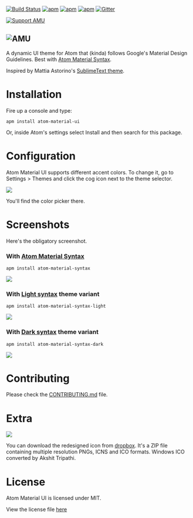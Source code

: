 [![Build Status](https://img.shields.io/travis/silvestreh/atom-material-ui.svg?style=flat-square)](https://travis-ci.org/silvestreh/atom-material-ui)
[![apm](https://img.shields.io/apm/dm/atom-material-ui.svg?style=flat-square)](https://atom.io/packages/atom-material-ui)
[![apm](https://img.shields.io/apm/v/atom-material-ui.svg?style=flat-square)](https://atom.io/packages/atom-material-ui)
[![apm](https://img.shields.io/apm/l/atom-material-ui.svg?style=flat-square)]()
[![Gitter](https://img.shields.io/gitter/room/silvestreh/atom-material-ui.svg?style=flat-square)](https://gitter.im/silvestreh/atom-material-ui)

[![Support AMU](https://pledgie.com/campaigns/29552.png?skin_name=chrome)](https://pledgie.com/campaigns/29552)

![AMU](http://i.imgur.com/7C2H2mw.png)
---

A dynamic UI theme for Atom that (kinda) follows Google's Material Design Guidelines. Best with [Atom Material Syntax](https://github.com/silvestreh/atom-material-syntax).

Inspired by Mattia Astorino's [SublimeText theme](https://github.com/equinusocio/material-theme).

# Installation

Fire up a console and type:

```shell
apm install atom-material-ui
```

Or, inside Atom's settings select Install and then search for this package.

# Configuration

Atom Material UI supports different accent colors. To change it, go to Settings > Themes and click the cog icon next to the theme selector.

![](http://i.imgur.com/pf3oiZr.png)

You'll find the color picker there.

# Screenshots

Here's the obligatory screenshot.

### With [Atom Material Syntax](https://atom.io/packages/atom-material-syntax)

```shell
apm install atom-material-syntax
```

![](http://i.imgur.com/ExPYmJY.png)

### With [Light syntax](https://atom.io/packages/atom-material-syntax-light) theme variant

```shell
apm install atom-material-syntax-light
```

![](http://i.imgur.com/q1o78sX.png)

### With [Dark syntax](https://atom.io/packages/atom-material-syntax-dark) theme variant

```shell
apm install atom-material-syntax-dark
```

![](http://i.imgur.com/orhIvwS.png)

# Contributing

Please check the [CONTRIBUTING.md](https://github.com/silvestreh/atom-material-ui/blob/master/.github/CONTRIBUTING.md) file.

# Extra

![](http://i.imgur.com/0tHORB1.png)

You can download the redesigned icon from [dropbox](https://dl.dropboxusercontent.com/u/115930/Atom-MD-Icon.zip). It's a ZIP file containing multiple resolution PNGs, ICNS and ICO formats. Windows ICO converted by Akshit Tripathi.

# License
Atom Material UI is licensed under MIT.

View the license file [here](https://github.com/silvestreh/atom-material-ui/blob/master/LICENSE.md)
